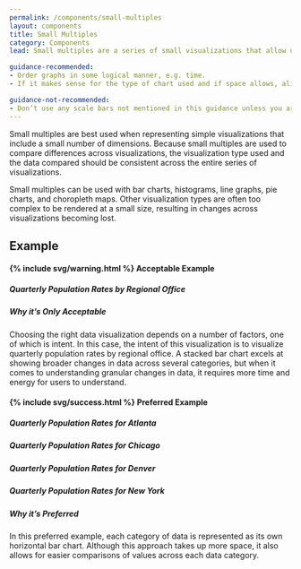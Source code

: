 ```yaml
---
permalink: /components/small-multiples
layout: components
title: Small Multiples
category: Components
lead: Small multiples are a series of small visualizations that allow users to simply and quickly interpret changes across each visualization.

guidance-recommended:
- Order graphs in some logical manner, e.g. time.
- If it makes sense for the type of chart used and if space allows, align the charts in a single row or column so that the viewer can make comparisons along a single baseline.

guidance-not-recommended:
- Don’t use any scale bars not mentioned in this guidance unless you are an expert cartographer.
---
```

<p>
  Small multiples are best used when representing simple visualizations that include a small number of dimensions. Because small multiples are used to compare differences across visualizations, the visualization type used and the data compared should be consistent across the entire series of visualizations.
</p>
<p>
  Small multiples can be used with bar charts, histograms, line graphs, pie charts, and choropleth maps. Other visualization types are often too complex to be rendered at a small size, resulting in changes across visualizations becoming lost.
</p>
<h2>Example</h2>
<div class="clearfix component-examples">
  <div class="usa-chart-card example-side-by-side">
    <h4>{% include svg/warning.html %} Acceptable Example</h4>
    <div>
      <h5 class="usa-chart-title">Quarterly Population Rates by Regional Office</h5>
      <canvas id="sm-chart-bar-stacked"></canvas>
    </div>
    <h5 class="usa-color-heading">Why it’s Only Acceptable</h5>
    <p>
      Choosing the right data visualization depends on a number of factors, one
      of which is intent. In this case, the intent of this visualization is to
      visualize quarterly population rates by regional office. A stacked bar
      chart excels at showing broader changes in data across several categories,
      but when it comes to understanding granular changes in data, it requires
      more time and energy for users to understand.
    </p>
  </div>
  <div class="usa-chart-card example-side-by-side">
    <h4>{% include svg/success.html %} Preferred Example</h4>
    <div>
      <div class="small-multiple-examples clearfix">
        <div class="sm-example-container">
          <h5 class="usa-chart-title">Quarterly Population Rates for Atlanta</h5>
          <canvas id="sm-chart-bar-q1"></canvas>
        </div>
        <div class="sm-example-container">
          <h5 class="usa-chart-title">Quarterly Population Rates for Chicago</h5>
          <canvas id="sm-chart-bar-q2"></canvas>
        </div>
        <div class="sm-example-container">
          <h5 class="usa-chart-title">Quarterly Population Rates for Denver</h5>
          <canvas id="sm-chart-bar-q3"></canvas>
        </div>
        <div class="sm-example-container">
          <h5 class="usa-chart-title">Quarterly Population Rates for New York</h5>
          <canvas id="sm-chart-bar-q4"></canvas>
        </div>
      </div>
    </div>
    <h5 class="usa-color-heading">Why it’s Preferred</h5>
    <p>
      In this preferred example, each category of data is represented as its own
      horizontal bar chart. Although this approach takes up more space, it also
      allows for easier comparisons of values across each data category.
    </p>
  </div>
</div>